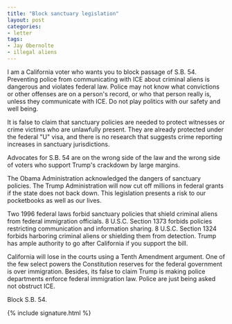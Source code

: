 ```yaml
---
title: "Block sanctuary legislation"
layout: post
categories:
- letter
tags:
- Jay Obernolte
- illegal aliens
---
```


I am a California voter who wants you to block passage of S.B. 54. Preventing police from communicating with ICE about criminal aliens is dangerous and violates federal law. Police may not know what convictions or other offenses are on a person's record, or who that person really is, unless they communicate with ICE. Do not play politics with our safety and well being.

It is false to claim that sanctuary policies are needed to protect witnesses or crime victims who are unlawfully present. They are already protected under the federal "U" visa, and there is no research that suggests crime reporting increases in sanctuary jurisdictions.

Advocates for S.B. 54 are on the wrong side of the law and the wrong side of voters who support Trump's crackdown by large margins.

The Obama Administration acknowledged the dangers of sanctuary policies. The Trump Administration will now cut off millions in federal grants if the state does not back down. This legislation presents a risk to our pocketbooks as well as our lives.

Two 1996 federal laws forbid sanctuary policies that shield criminal aliens from federal immigration officials. 8 U.S.C. Section 1373 forbids policies restricting communication and information sharing. 8 U.S.C. Section 1324 forbids harboring criminal aliens or shielding them from detection. Trump has ample authority to go after California if you support the bill.

California will lose in the courts using a Tenth Amendment argument. One of the few select powers the Constitution reserves for the federal government is over immigration. Besides, its false to claim Trump is making police departments enforce federal immigration law. Police are just being asked not obstruct ICE.

Block S.B. 54.

{% include signature.html %}
